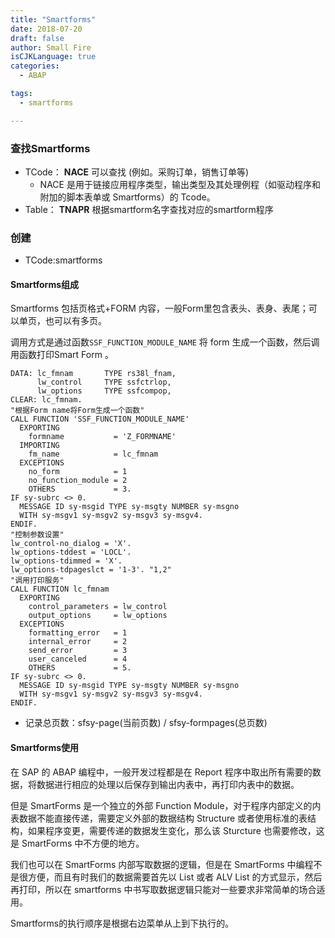 ```yaml
---
title: "Smartforms"
date: 2018-07-20
draft: false
author: Small Fire
isCJKLanguage: true
categories: 
  - ABAP

tags: 
  - smartforms

---
```


### 查找Smartforms

- TCode： **NACE** 可以查找 (例如。采购订单，销售订单等)
  - NACE 是用于链接应用程序类型，输出类型及其处理例程（如驱动程序和附加的脚本表单或 Smartforms）的 Tcode。
- Table： **TNAPR** 根据smartform名字查找对应的smartform程序

### 创建

- TCode:smartforms

#### Smartforms组成

Smartforms 包括页格式+FORM 内容，一般Form里包含表头、表身、表尾；可以单页，也可以有多页。

调用方式是通过函数`SSF_FUNCTION_MODULE_NAME` 将 form 生成一个函数，然后调用函数打印Smart Form 。

```JS
DATA: lc_fmnam       TYPE rs38l_fnam,
      lw_control     TYPE ssfctrlop,
      lw_options     TYPE ssfcompop,	
CLEAR: lc_fmnam.
"根据Form name将Form生成一个函数"
CALL FUNCTION 'SSF_FUNCTION_MODULE_NAME'
  EXPORTING
    formname           = 'Z_FORMNAME'
  IMPORTING
    fm_name            = lc_fmnam
  EXCEPTIONS
    no_form            = 1
    no_function_module = 2
    OTHERS             = 3.
IF sy-subrc <> 0.
  MESSAGE ID sy-msgid TYPE sy-msgty NUMBER sy-msgno
  WITH sy-msgv1 sy-msgv2 sy-msgv3 sy-msgv4.
ENDIF.
"控制参数设置"
lw_control-no_dialog = 'X'.
lw_options-tddest = 'LOCL'.
lw_options-tdimmed = 'X'.
lw_options-tdpageslct = '1-3'. "1,2"
"调用打印服务"
CALL FUNCTION lc_fmnam
  EXPORTING
    control_parameters = lw_control
    output_options     = lw_options
  EXCEPTIONS
    formatting_error   = 1
    internal_error     = 2
    send_error         = 3
    user_canceled      = 4
    OTHERS             = 5.
IF sy-subrc <> 0.
  MESSAGE ID sy-msgid TYPE sy-msgty NUMBER sy-msgno
  WITH sy-msgv1 sy-msgv2 sy-msgv3 sy-msgv4.
ENDIF.
```

- 记录总页数：sfsy-page(当前页数) / sfsy-formpages(总页数)

#### Smartforms使用

在 SAP 的 ABAP 编程中，一般开发过程都是在 Report 程序中取出所有需要的数据，将数据进行相应的处理以后保存到输出内表中，再打印内表中的数据。

但是 SmartForms 是一个独立的外部 Function Module，对于程序内部定义的内表数据不能直接传递，需要定义外部的数据结构 Structure 或者使用标准的表结构，如果程序变更，需要传递的数据发生变化，那么该 Sturcture 也需要修改，这是 SmartForms 中不方便的地方。

我们也可以在 SmartForms 内部写取数据的逻辑，但是在 SmartForms 中编程不是很方便，而且有时我们的数据需要首先以 List 或者 ALV List 的方式显示，然后再打印，所以在 smartforms 中书写取数据逻辑只能对一些要求非常简单的场合适用。

Smartforms的执行顺序是根据右边菜单从上到下执行的。




